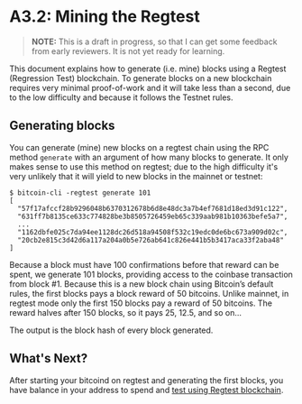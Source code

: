 # A3.2: Mining the Regtest

> **NOTE:** This is a draft in progress, so that I can get some feedback from early reviewers. It is not yet ready for learning.

This document explains how to generate (i.e. mine) blocks using a Regtest (Regression Test) blockchain.
To generate blocks on a new blockchain requires very minimal proof-of-work and it will take less than a second, due to the low difficulty and because it follows the Testnet rules.

## Generating blocks

You can generate (mine) new blocks on a regtest chain using the RPC method `generate` with an argument of how many blocks to generate. It only makes sense to use this method on regtest; due to the high difficulty it's very unlikely that it will yield to new blocks in the mainnet or testnet:
```
$ bitcoin-cli -regtest generate 101
[
  "57f17afccf28b9296048b6370312678b6d8e48dc3a7b4ef7681d18ed3d91c122",
  "631ff7b8135ce633c774828be3b8505726459eb65c339aab981b10363befe5a7",
  ...
  "1162dbfe025c7da94ee1128dc26d518a94508f532c19edc0de6bc673a909d02c",
  "20cb2e815c3d42d6a117a204a0b5e726ab641c826e441b5b3417aca33f2aba48"
]
```
Because a block must have 100 confirmations before that reward can be spent, we generate 101 blocks, providing access to the coinbase transaction from block #1. Because this is a new block chain using Bitcoin’s default rules, the first blocks pays a block reward of 50 bitcoins. Unlike mainnet, in regtest mode only the first 150 blocks pay a reward of 50 bitcoins. The reward halves after 150 blocks, so it pays 25, 12.5, and so on...

The output is the block hash of every block generated.

## What's Next?

After starting your bitcoind on regtest and generating the first blocks, you have balance in your address to spend and [test using Regtest blockchain](A3_3_Testing_with_Regtest.md).
